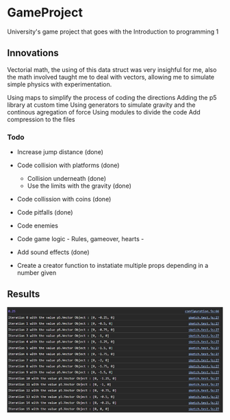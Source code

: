 # GameProject

University's game project that goes with the Introduction to programming 1

## Innovations

Vectorial math, the using of this data struct was very insighful for me, also the math involved taught me to deal with vectors, allowing me to simulate simple physics with experimentation.

Using maps to simplify the process of coding the directions
Adding the p5 library at custom time
Using generators to simulate gravity and the continous agregation of force
Using modules to divide the code
Add compression to the files

### Todo

- Increase jump distance (done)
- Code collision with platforms (done)
  - Collision underneath (done)
  - Use the limits with the gravity (done)
- Code collission with coins (done)
- Code pitfalls (done)
- Code enemies
- Code game logic - Rules, gameover, hearts -
- Add sound effects (done)

- Create a creator function to instatiate multiple props depending in a number given

## Results

<img src="./docs/generator_imp.jpg">
